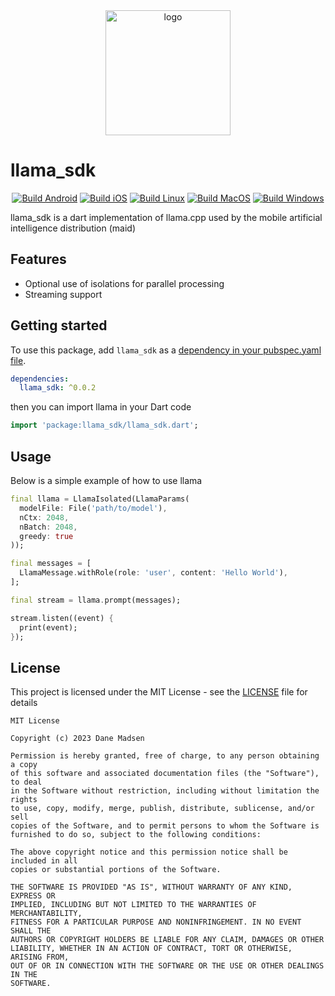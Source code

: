 <div align="center" id = "top">
  <img alt="logo" height="200px" src="https://raw.githubusercontent.com/Mobile-Artificial-Intelligence/maid/refs/heads/main/images/logo.png">
</div>

# llama_sdk

<div align="center">

[![Build Android](https://github.com/Mobile-Artificial-Intelligence/llama_sdk/actions/workflows/build-android.yml/badge.svg)](https://github.com/Mobile-Artificial-Intelligence/llama_sdk/actions/workflows/build-android.yml)
[![Build iOS](https://github.com/Mobile-Artificial-Intelligence/llama_sdk/actions/workflows/build-ios.yml/badge.svg)](https://github.com/Mobile-Artificial-Intelligence/llama_sdk/actions/workflows/build-ios.yml)
[![Build Linux](https://github.com/Mobile-Artificial-Intelligence/llama_sdk/actions/workflows/build-linux.yml/badge.svg)](https://github.com/Mobile-Artificial-Intelligence/llama_sdk/actions/workflows/build-linux.yml)
[![Build MacOS](https://github.com/Mobile-Artificial-Intelligence/llama_sdk/actions/workflows/build-macos.yml/badge.svg)](https://github.com/Mobile-Artificial-Intelligence/llama_sdk/actions/workflows/build-macos.yml)
[![Build Windows](https://github.com/Mobile-Artificial-Intelligence/llama_sdk/actions/workflows/build-windows.yml/badge.svg)](https://github.com/Mobile-Artificial-Intelligence/llama_sdk/actions/workflows/build-windows.yml)

</div>

llama_sdk is a dart implementation of llama.cpp used by the mobile artificial intelligence distribution (maid)

## Features

- Optional use of isolations for parallel processing
- Streaming support

## Getting started

To use this package, add `llama_sdk` as a [dependency in your pubspec.yaml file](https://flutter.io/platform-plugins/).

```yaml
dependencies:
  llama_sdk: ^0.0.2
```

then you can import llama in your Dart code

```dart
import 'package:llama_sdk/llama_sdk.dart';
```

## Usage

Below is a simple example of how to use llama

```dart
final llama = LlamaIsolated(LlamaParams(
  modelFile: File('path/to/model'),
  nCtx: 2048, 
  nBatch: 2048,
  greedy: true
));

final messages = [
  LlamaMessage.withRole(role: 'user', content: 'Hello World'),
];

final stream = llama.prompt(messages);

stream.listen((event) {
  print(event);
});
```

## License

This project is licensed under the MIT License - see the [LICENSE](LICENSE) file for details
```
MIT License

Copyright (c) 2023 Dane Madsen

Permission is hereby granted, free of charge, to any person obtaining a copy
of this software and associated documentation files (the "Software"), to deal
in the Software without restriction, including without limitation the rights
to use, copy, modify, merge, publish, distribute, sublicense, and/or sell
copies of the Software, and to permit persons to whom the Software is
furnished to do so, subject to the following conditions:

The above copyright notice and this permission notice shall be included in all
copies or substantial portions of the Software.

THE SOFTWARE IS PROVIDED "AS IS", WITHOUT WARRANTY OF ANY KIND, EXPRESS OR
IMPLIED, INCLUDING BUT NOT LIMITED TO THE WARRANTIES OF MERCHANTABILITY,
FITNESS FOR A PARTICULAR PURPOSE AND NONINFRINGEMENT. IN NO EVENT SHALL THE
AUTHORS OR COPYRIGHT HOLDERS BE LIABLE FOR ANY CLAIM, DAMAGES OR OTHER
LIABILITY, WHETHER IN AN ACTION OF CONTRACT, TORT OR OTHERWISE, ARISING FROM,
OUT OF OR IN CONNECTION WITH THE SOFTWARE OR THE USE OR OTHER DEALINGS IN THE
SOFTWARE.
```